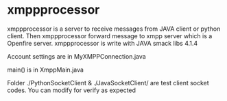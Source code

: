 # xmppprocessor
xmppprocessor is a server to receive messages from JAVA client or python client. 
Then xmppprocessor forward message to xmpp server which is a Openfire server.
xmppprocessor is write with JAVA smack libs 4.1.4

Account settings are in MyXMPPConnection.java

main() is in XmppMain.java

Folder ./PythonSocketClient & ./JavaSocketClient/ are test client socket codes. You can modify for verify as expected
